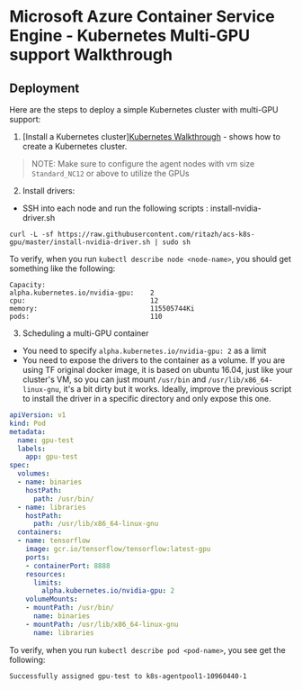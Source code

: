 # Microsoft Azure Container Service Engine - Kubernetes Multi-GPU support Walkthrough

## Deployment

Here are the steps to deploy a simple Kubernetes cluster with multi-GPU support:

1. [Install a Kubernetes cluster][Kubernetes Walkthrough](kubernetes.md) - shows how to create a Kubernetes cluster.
  > NOTE: Make sure to configure the agent nodes with vm size `Standard_NC12` or above to utilize the GPUs

2. Install drivers:
  * SSH into each node and run the following scripts : 
  install-nvidia-driver.sh
  ```
  curl -L -sf https://raw.githubusercontent.com/ritazh/acs-k8s-gpu/master/install-nvidia-driver.sh | sudo sh
  ```

  To verify, when you run `kubectl describe node <node-name>`, you should get something like the following:

  ```
  Capacity:
  alpha.kubernetes.io/nvidia-gpu:    2
  cpu:                               12
  memory:                            115505744Ki
  pods:                              110
  ```

3. Scheduling a multi-GPU container

* You need to specify `alpha.kubernetes.io/nvidia-gpu: 2` as a limit
* You need to expose the drivers to the container as a volume. If you are using TF original docker image, it is based on ubuntu 16.04, just like your cluster's VM, so you can just mount `/usr/bin` and `/usr/lib/x86_64-linux-gnu`, it's a bit dirty but it works. Ideally, improve the previous script to install the driver in a specific directory and only expose this one.

``` yaml
apiVersion: v1
kind: Pod
metadata:
  name: gpu-test
  labels:
    app: gpu-test
spec:
  volumes:
  - name: binaries
    hostPath:
      path: /usr/bin/
  - name: libraries
    hostPath:
      path: /usr/lib/x86_64-linux-gnu
  containers:
  - name: tensorflow
    image: gcr.io/tensorflow/tensorflow:latest-gpu
    ports:
    - containerPort: 8888
    resources:
      limits:
        alpha.kubernetes.io/nvidia-gpu: 2
    volumeMounts:
    - mountPath: /usr/bin/
      name: binaries
    - mountPath: /usr/lib/x86_64-linux-gnu
      name: libraries
```
To verify, when you run `kubectl describe pod <pod-name>`, you see get the following:

```
Successfully assigned gpu-test to k8s-agentpool1-10960440-1
```
